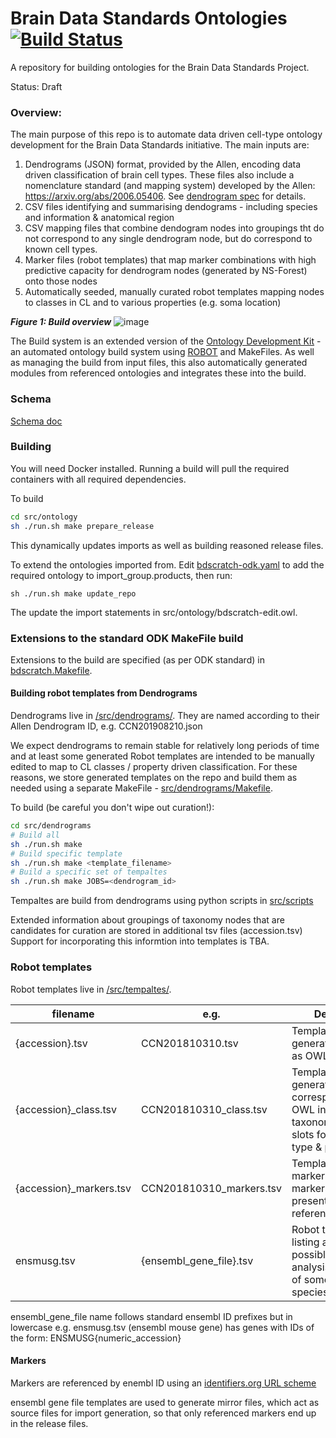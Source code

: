 # Brain Data Standards Ontologies [![Build Status](https://travis-ci.org/obophenotype/brain_data_standards_ontologies.svg?branch=master)](https://travis-ci.org/obophenotype/brain_data_standards_ontologies)

A repository for building ontologies for the Brain Data Standards Project.

Status: Draft

### Overview:

The main purpose of this repo is to automate data driven cell-type ontology development for the Brain Data Standards initiative.  The main inputs are:

1. Dendrograms (JSON) format, provided by the Allen, encoding data driven classification of brain cell types. These files also include a nomenclature standard (and mapping system) developed by the Allen: https://arxiv.org/abs/2006.05406.  See [dendrogram spec](https://github.com/obophenotype/brain_data_standards_ontologies/blob/master/doc/dendrogram_spec.md) for details. 
2. CSV files identifying and summarising dendograms - including species and information & anatomical region
2. CSV mapping files that combine dendogram nodes into groupings tht do not correspond to any single dendrogram node, but do correspond to known cell types.
3. Marker files (robot templates) that map marker combinations with high predictive capacity for dendrogram nodes (generated by NS-Forest) onto those nodes
4. Automatically seeded, manually curated robot templates mapping nodes to classes in CL and to various properties (e.g. soma location)

***Figure 1: Build overview***
![image](https://user-images.githubusercontent.com/112839/103354330-2ffa7580-4aa3-11eb-8444-81b73e09adf4.png)

The Build system is an extended version of the [Ontology Development Kit](https://github.com/INCATools/ontology-development-kit) - an automated ontology build system using [ROBOT](http://robot.obolibrary.org/) and MakeFiles. As well as managing the build from input files, this also automatically generated modules from referenced ontologies and integrates these into the build. 

### Schema

[Schema doc](https://github.com/obophenotype/brain_data_standards_ontologies/blob/master/doc/ontology_schema.md)

### Building 

You will need Docker installed.  Running a build will pull the required containers with all required dependencies.

To build 

```sh
cd src/ontology
sh ./run.sh make prepare_release
```

This dynamically updates imports as well as building reasoned release files.

To extend the ontologies imported from.  Edit [bdscratch-odk.yaml](https://github.com/obophenotype/brain_data_standards_ontologies/blob/master/src/ontology/bdscratch-odk.yaml) to add the required ontology to import_group.products, then run:

```
sh ./run.sh make update_repo
```

The update the import statements in src/ontology/bdscratch-edit.owl.

### Extensions to the standard ODK MakeFile build

Extensions to the build are specified (as per ODK standard) in [bdscratch.Makefile](https://github.com/obophenotype/brain_data_standards_ontologies/blob/master/src/ontology/bdscratch.Makefile). 


#### Building robot templates from Dendrograms

Dendrograms live in [/src/dendrograms/](https://github.com/obophenotype/brain_data_standards_ontologies/blob/master/src/dendrograms/).  They are named according to their Allen Dendrogram ID, e.g. CCN201908210.json

We expect dendrograms to remain stable for relatively long periods of time and at least some generated Robot templates are intended to be manually edited to map to CL classes / property driven classification.  For these reasons, we store generated templates on the repo and build them as needed using a separate MakeFile - [src/dendrograms/Makefile](https://github.com/obophenotype/brain_data_standards_ontologies/blob/master/src/dendrograms/Makefile).  

To build (be careful you don't wipe out curation!): 

```sh
cd src/dendrograms
# Build all
sh ./run.sh make
# Build specific template
sh ./run.sh make <template_filename>
# Build a specific set of tempaltes
sh ./run.sh make JOBS=<dendrogram_id>
```

Tempaltes are build from dendrograms using python scripts in [src/scripts](https://github.com/obophenotype/brain_data_standards_ontologies/tree/master/src/scripts)

Extended information about groupings of taxonomy nodes that are candidates for curation are stored in additional tsv files (accession.tsv)
Support for incorporating this informtion into templates is TBA.


### Robot templates

Robot templates live in  [/src/tempaltes/](https://github.com/obophenotype/brain_data_standards_ontologies/blob/master/src/templates/). 


filename | e.g. | Description
-- | -- | --
{accession}.tsv | CCN201810310.tsv | Template for generating taxonomy as OWL individuals
{accession}\_class.tsv | CCN201810310_class.tsv | Templates for generating classes corresponding to OWL individuals in taxonomy. Includes slots for curating cell type & properties
{accession}\_markers.tsv | CCN201810310_markers.tsv | Templates for adding markers.  Referenced markers must be present in gene reference files.
ensmusg.tsv | {ensembl_gene_file}.tsv | Robot template listing all genes (all possible markers) for analysis/dendrogams of some specific species.

ensembl_gene_file name follows standard ensembl ID prefixes but in lowercase e.g. ensmusg.tsv (ensembl mouse gene) has genes with IDs of the form: ENSMUSG{numeric_accession}

#### Markers

Markers are referenced by enembl ID using an [identifiers.org URL scheme](https://registry.identifiers.org/registry/ensembl)

ensembl gene file templates are used to generate mirror files, which act as source files for import generation, so that only referenced markers end up in the release files.








